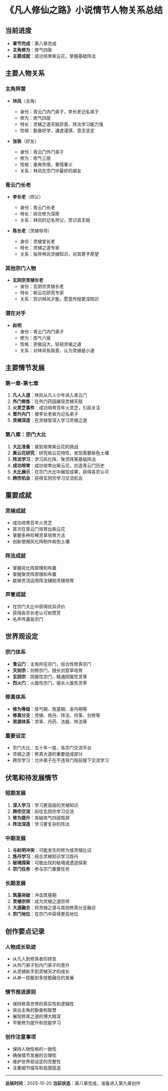 # 《凡人修仙之路》小说情节人物关系总结

## 当前进度
- **章节完成**：第八章完成
- **主角修为**：炼气四层
- **主要成就**：成功培育紫云花，掌握基础阵法

## 主要人物关系

### 主角阵营
- **林风**（主角）
  - 身份：青云门内门弟子，李长老记名弟子
  - 修为：炼气四层
  - 特长：灵植之道天赋异禀，阵法学习能力强
  - 性格：勤奋好学，谦虚谨慎，意志坚定

- **张铁**（好友）
  - 身份：青云门外门弟子
  - 修为：炼气三层
  - 性格：豪爽热情，重情重义
  - 关系：林风在宗门中最好的朋友

### 青云门长老
- **李长老**（师父）
  - 身份：青云门长老
  - 特长：综合修为深厚
  - 关系：林风的记名师父，赏识其天赋

- **陈长老**（灵植导师）
  - 身份：灵植堂长老
  - 特长：灵植之道专家
  - 关系：指导林风灵植知识，对其寄予厚望

### 其他宗门人物
- **玄阴宗灵植长老**
  - 身份：玄阴宗灵植长老
  - 特长：紫云花研究专家
  - 关系：赏识林风才能，愿意传授更深知识

### 潜在对手
- **赵明**
  - 身份：青云门内门弟子
  - 修为：炼气六层
  - 性格：骄傲自大，轻视灵植之道
  - 关系：对林风有敌意，认为灵植是小道

## 主要情节发展

### 第一章-第七章
1. **凡人入道**：林风从凡人少年进入青云门
2. **外门修炼**：在外门药园展现灵植天赋
3. **火灵芝事件**：成功培育百年火灵芝，引起关注
4. **晋升内门**：被李长老收为记名弟子
5. **灵植深造**：在灵植堂深入学习灵植之道

### 第八章：宗门大比
1. **大比准备**：接到培育紫云花的挑战
2. **紫云花研究**：研究紫云花特性，发现需要紫色土壤
3. **阵法学习**：学习风化阵、聚灵阵等基础阵法
4. **成功培育**：成功培育出紫云花，创造青云门历史
5. **大比展示**：在宗门大比中展现成果，获得各宗认可
6. **跨宗机会**：获得玄阴宗学习交流机会

## 重要成就

### 灵植成就
- 成功培育百年火灵芝
- 首次在青云门培育出紫云花
- 掌握多种珍稀灵草培育方法
- 创新使用风化阵制作紫色土壤

### 阵法成就
- 掌握风化阵原理和布置
- 掌握聚灵阵原理和布置
- 能够灵活运用阵法辅助灵植培育

### 声誉成就
- 在宗门大比中获得优异评价
- 获得各宗长老认可和赞赏
- 名声传遍各宗门

## 世界观设定

### 宗门体系
- **青云门**：主角所在宗门，综合性修真宗门
- **天剑宗**：剑修宗门，擅长剑意草培育
- **玄阴宗**：阴属性宗门，精通阴属性灵草
- **烈火门**：火属性宗门，擅长火属性灵草

### 修真体系
- **修为等级**：炼气期、筑基期、金丹期等
- **修真分支**：灵植、炼丹、阵法、符箓、剑修等
- **资源体系**：灵草、丹药、法器、阵法等

### 重要设定
- 宗门大比：五十年一度，各宗门交流平台
- 灵植之道：修真大道的重要组成部分
- 跨宗学习：允许弟子在不违背门规前提下交流学习

## 伏笔和待发展情节

### 短期发展
1. **深入学习**：学习更高级的灵植知识
2. **跨宗交流**：前往玄阴宗学习交流
3. **修为提升**：突破炼气四层瓶颈
4. **阵法深造**：学习更复杂的阵法

### 中期发展
1. **与赵明冲突**：可能发生的修为或灵植比试
2. **炼丹学习**：结合灵植知识学习炼丹
3. **秘境探索**：可能出现的秘境或遗迹探索
4. **宗门任务**：参与宗门重要任务

### 长期发展
1. **筑基突破**：冲击筑基期
2. **灵植宗师**：成为灵植之道宗师
3. **大道融合**：将灵植之道与其他修真分支融合
4. **宗门地位**：在宗门中获得更高地位

## 创作要点记录

### 人物成长轨迹
- 从凡人到修真者的转变
- 从外门弟子到内门弟子的晋升
- 从灵植新手到灵植天才的成长
- 从单一技能到多技能融合的发展

### 情节推进原则
- 保持修真世界的真实性和逻辑性
- 突出主角的勤奋和智慧
- 展现修真之道的博大精深
- 平衡修为提升和技能学习

### 创作注意事项
- 保持人物性格的一致性
- 确保情节发展的合理性
- 维护世界观设定的完整性
- 注重细节描写和氛围营造

---
**总结时间**：2025-10-20
**当前状态**：第八章完成，准备进入第九章创作